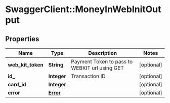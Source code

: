 # SwaggerClient::MoneyInWebInitOutput

## Properties
Name | Type | Description | Notes
------------ | ------------- | ------------- | -------------
**web_kit_token** | **String** | Payment Token to pass to WEBKIT url using GET | [optional] 
**id_** | **Integer** | Transaction ID | [optional] 
**card_id** | **Integer** |  | [optional] 
**error** | [**Error**](Error.md) |  | [optional] 


